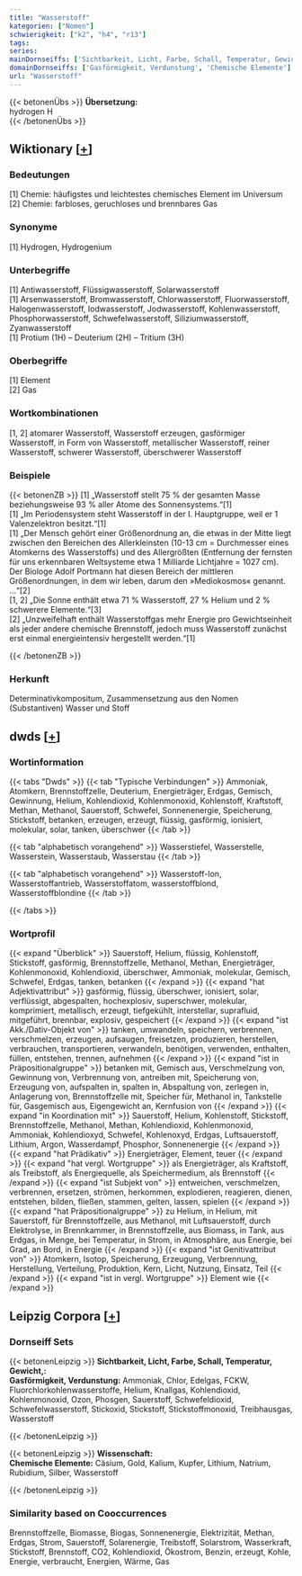 ```yaml
---
title: "Wasserstoff"
kategorien: ["Nomen"]
schwierigkeit: ["k2", "h4", "r13"]
tags:
series:
mainDornseiffs: ['Sichtbarkeit, Licht, Farbe, Schall, Temperatur, Gewicht,', 'Wissenschaft']
domainDornseiffs: ['Gasförmigkeit, Verdunstung', 'Chemische Elemente']
url: "Wasserstoff"
---
```


{{< betonenÜbs >}}
**Übersetzung:**  
hydrogen H  
{{< /betonenÜbs >}}

## Wiktionary [[+](https://de.wiktionary.org/wiki/Wasserstoff)]

### Bedeutungen
[1] Chemie: häufigstes und leichtestes chemisches Element im Universum  
[2] Chemie: farbloses, geruchloses und brennbares Gas  

### Synonyme
[1] Hydrogen, Hydrogenium  

### Unterbegriffe
[1] Antiwasserstoff, Flüssigwasserstoff, Solarwasserstoff  
[1] Arsenwasserstoff, Bromwasserstoff, Chlorwasserstoff, Fluorwasserstoff, Halogenwasserstoff, Iodwasserstoff, Jodwasserstoff, Kohlenwasserstoff, Phosphorwasserstoff, Schwefelwasserstoff, Siliziumwasserstoff, Zyanwasserstoff  
[1] Protium (1H) – Deuterium (2H) – Tritium (3H)  

### Oberbegriffe
[1] Element  
[2] Gas  

### Wortkombinationen
[1, 2] atomarer Wasserstoff, Wasserstoff erzeugen, gasförmiger Wasserstoff, in Form von Wasserstoff, metallischer Wasserstoff, reiner Wasserstoff, schwerer Wasserstoff, überschwerer Wasserstoff  

### Beispiele
{{< betonenZB >}}
[1] „Wasserstoff stellt 75 % der gesamten Masse beziehungsweise 93 % aller Atome des Sonnensystems.“[1]  
[1] „Im Periodensystem steht Wasserstoff in der I. Hauptgruppe, weil er 1 Valenzelektron besitzt.“[1]  
[1] „Der Mensch gehört einer Größenordnung an, die etwas in der Mitte liegt zwischen den Bereichen des Allerkleinsten (10-13 cm = Durchmesser eines Atomkerns des Wasserstoffs) und des Allergrößten (Entfernung der fernsten für uns erkennbaren Weltsysteme etwa 1 Milliarde Lichtjahre = 1027 cm). Der Biologe Adolf Portmann hat diesen Bereich der mittleren Größenordnungen, in dem wir leben, darum den »Mediokosmos« genannt. …“[2]  
[1, 2] „Die Sonne enthält etwa 71 % Wasserstoff, 27 % Helium und 2 % schwerere Elemente.“[3]  
[2] „Unzweifelhaft enthält Wasserstoffgas mehr Energie pro Gewichtseinheit als jeder andere chemische Brennstoff, jedoch muss Wasserstoff zunächst erst einmal energieintensiv hergestellt werden.“[1]  

{{< /betonenZB >}}
### Herkunft
Determinativkompositum, Zusammensetzung aus den Nomen (Substantiven) Wasser und Stoff  



## dwds [[+](https://www.dwds.de/wb/Wasserstoff)]

### Wortinformation
{{< tabs "Dwds" >}}
{{< tab "Typische Verbindungen" >}}
Ammoniak, Atomkern, Brennstoffzelle, Deuterium, Energieträger, Erdgas, Gemisch, Gewinnung, Helium, Kohlendioxid, Kohlenmonoxid, Kohlenstoff, Kraftstoff, Methan, Methanol, Sauerstoff, Schwefel, Sonnenenergie, Speicherung, Stickstoff, betanken, erzeugen, erzeugt, flüssig, gasförmig, ionisiert, molekular, solar, tanken, überschwer
{{< /tab >}}

{{< tab "alphabetisch vorangehend" >}}
Wasserstiefel, Wasserstelle, Wasserstein, Wasserstaub, Wasserstau
{{< /tab >}}

{{< tab "alphabetisch vorangehend" >}}
Wasserstoff-Ion, Wasserstoffantrieb, Wasserstoffatom, wasserstoffblond, Wasserstoffblondine
{{< /tab >}}

{{< /tabs >}}

### Wortprofil
{{< expand "Überblick" >}} Sauerstoff, Helium, flüssig, Kohlenstoff, Stickstoff, gasförmig, Brennstoffzelle, Methanol, Methan, Energieträger, Kohlenmonoxid, Kohlendioxid, überschwer, Ammoniak, molekular, Gemisch, Schwefel, Erdgas, tanken, betanken {{< /expand >}}
{{< expand "hat Adjektivattribut" >}} gasförmig, flüssig, überschwer, ionisiert, solar, verflüssigt, abgespalten, hochexplosiv, superschwer, molekular, komprimiert, metallisch, erzeugt, tiefgekühlt, interstellar, suprafluid, mitgeführt, brennbar, explosiv, gespeichert {{< /expand >}}
{{< expand "ist Akk./Dativ-Objekt von" >}} tanken, umwandeln, speichern, verbrennen, verschmelzen, erzeugen, aufsaugen, freisetzen, produzieren, herstellen, verbrauchen, transportieren, verwandeln, benötigen, verwenden, enthalten, füllen, entstehen, trennen, aufnehmen {{< /expand >}}
{{< expand "ist in Präpositionalgruppe" >}} betanken mit, Gemisch aus, Verschmelzung von, Gewinnung von, Verbrennung von, antreiben mit, Speicherung von, Erzeugung von, aufspalten in, spalten in, Abspaltung von, zerlegen in, Anlagerung von, Brennstoffzelle mit, Speicher für, Methanol in, Tankstelle für, Gasgemisch aus, Eigengewicht an, Kernfusion von {{< /expand >}}
{{< expand "in Koordination mit" >}} Sauerstoff, Helium, Kohlenstoff, Stickstoff, Brennstoffzelle, Methanol, Methan, Kohlendioxid, Kohlenmonoxid, Ammoniak, Kohlendioxyd, Schwefel, Kohlenoxyd, Erdgas, Luftsauerstoff, Lithium, Argon, Wasserdampf, Phosphor, Sonnenenergie {{< /expand >}}
{{< expand "hat Prädikativ" >}} Energieträger, Element, teuer {{< /expand >}}
{{< expand "hat vergl. Wortgruppe" >}} als Energieträger, als Kraftstoff, als Treibstoff, als Energiequelle, als Speichermedium, als Brennstoff {{< /expand >}}
{{< expand "ist Subjekt von" >}} entweichen, verschmelzen, verbrennen, ersetzen, strömen, herkommen, explodieren, reagieren, dienen, entstehen, bilden, fließen, stammen, gelten, lassen, spielen {{< /expand >}}
{{< expand "hat Präpositionalgruppe" >}} zu Helium, in Helium, mit Sauerstoff, für Brennstoffzelle, aus Methanol, mit Luftsauerstoff, durch Elektrolyse, in Brennkammer, in Brennstoffzelle, aus Biomass, in Tank, aus Erdgas, in Menge, bei Temperatur, in Strom, in Atmosphäre, aus Energie, bei Grad, an Bord, in Energie {{< /expand >}}
{{< expand "ist Genitivattribut von" >}} Atomkern, Isotop, Speicherung, Erzeugung, Verbrennung, Herstellung, Verteilung, Produktion, Kern, Licht, Nutzung, Einsatz, Teil {{< /expand >}}
{{< expand "ist in vergl. Wortgruppe" >}} Element wie {{< /expand >}}

## Leipzig Corpora [[+](https://corpora.uni-leipzig.de/en/res?word=Wasserstoff&corpusId=deu_newscrawl-public_2018)]

### Dornseiff Sets
{{< betonenLeipzig >}}
**Sichtbarkeit, Licht, Farbe, Schall, Temperatur, Gewicht,:**  
**Gasförmigkeit, Verdunstung:** Ammoniak, Chlor, Edelgas, FCKW, Fluorchlorkohlenwasserstoffe, Helium, Knallgas, Kohlendioxid, Kohlenmonoxid, Ozon, Phosgen, Sauerstoff, Schwefeldioxid, Schwefelwasserstoff, Stickoxid, Stickstoff, Stickstoffmonoxid, Treibhausgas, Wasserstoff  

{{< /betonenLeipzig >}}


{{< betonenLeipzig >}}
**Wissenschaft:**  
**Chemische Elemente:** Cäsium, Gold, Kalium, Kupfer, Lithium, Natrium, Rubidium, Silber, Wasserstoff  

{{< /betonenLeipzig >}}

### Similarity based on Cooccurrences
Brennstoffzelle, Biomasse, Biogas, Sonnenenergie, Elektrizität, Methan, Erdgas, Strom, Sauerstoff, Solarenergie, Treibstoff, Solarstrom, Wasserkraft, Stickstoff, Brennstoff, CO2, Kohlendioxid, Ökostrom, Benzin, erzeugt, Kohle, Energie, verbraucht, Energien, Wärme, Gas


